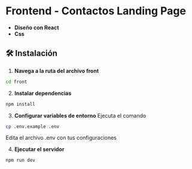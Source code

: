 # Frontend - Contactos Landing Page
- **Diseño con React**
- **Css**

## 🛠️ Instalación
1. **Navega a la ruta del archivo front**
```bash
cd front
```

2. **Instalar dependencias**
```bash
npm install
```

3. **Configurar variables de entorno**
Ejecuta el comando
```bash
cp .env.example .env
```
Edita el archivo .env con tus configuraciones

4. **Ejecutar el servidor**
```bash
npm run dev
```
